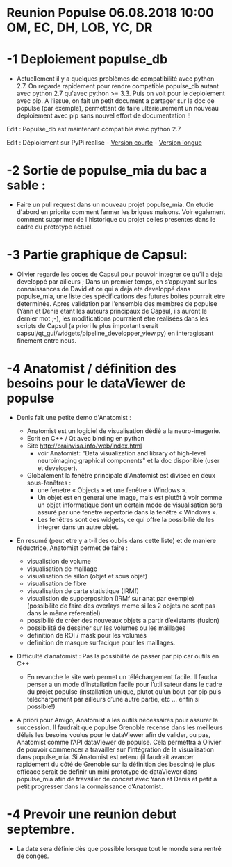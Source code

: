 Reunion Populse 06.08.2018 10:00 OM, EC, DH, LOB, YC, DR
============

-1 Deploiement populse_db
============

- Actuellement il y a quelques problèmes de compatibilité avec python 2.7.
On regarde rapidement pour rendre compatible populse_db autant avec python 2.7
qu'avec python >= 3.3. Puis on voit pour le deploiement avec pip. A l’issue,
 on fait un petit document a partager sur la doc de populse (par exemple), 
 permettant de faire ulterieurement un nouveau deploiement avec pip sans nouvel
 effort de documentation !!
 
 Edit : Populse_db est maintenant compatible avec python 2.7
 
 Edit : Déploiement sur PyPi réalisé
     - [Version courte](https://github.com/populse/populse.github.io/blob/master/deploiement%20pip%20populse_db.pdf)
     - [Version longue](https://packaging.python.org/tutorials/packaging-projects/)

-2 Sortie de populse_mia du bac a sable :
============

- Faire un pull request dans un nouveau projet populse_mia. On etudie d'abord
en priorite comment fermer les briques maisons. Voir egalement comment supprimer
de l'historique du projet celles presentes dans le cadre du prototype actuel.

-3 Partie graphique de Capsul:
============

- Olivier regarde les codes de Capsul pour pouvoir integrer ce qu’il a deja developpé
par ailleurs ; Dans un premier temps, en s’appuyant sur les connaissances de David et 
ce qui a deja ete developpé dans populse_mia, une liste des spécifications des futures boites 
pourrait etre determinée. Apres validation par l’ensemble des membres de populse (Yann
et Denis etant les auteurs principaux de Capsul, ils auront le dernier mot ;-), 
les modifications pourraient etre realisées dans les scripts de Capsul (a priori le plus
important serait capsul/qt_gui/widgets/pipeline_developper_view.py) en interagissant finement entre nous.

-4 Anatomist / définition des besoins pour le dataViewer de populse
============
- Denis fait une petite demo d'Anatomist :
    - Anatomist est un logiciel de visualisation dédié a la neuro-imagerie.
    - Ecrit en C++ / Qt avec binding en python
    - Site http://brainvisa.info/web/index.html
        - voir Anatomist: "Data visualization and library of high-level neuroimaging graphical components"
        et la doc disponible (user et developer).
    - Globalement la fenêtre principale d'Anatomist est divisée en deux sous-fenêtres : 
        - une fenetre « Objects » et une fenêtre « Windows ».
        - Un objet est en general une image, mais est plutôt à voir comme un objet informatique 
        dont un certain mode de visualisation sera assuré par une fenetre repertorié dans la fenêtre « Windows ».
        - Les fenêtres sont des widgets, ce qui offre la possibilié de les integrer dans un autre objet.
        
- En resumé (peut etre y a t-il des oublis dans cette liste) et de maniere réductrice, Anatomist permet de faire :
    - visualistion de volume
    - visualisation de maillage
    - visualisation de sillon (objet et sous objet)
    - visualisation de fibre
    - visualisation de carte statistique (IRMf)
    - visualistion de supperposition (IRMf sur anat par exemple) (possibilite de faire des overlays meme si les
    2 objets ne sont pas dans le même referentiel)
    - possibilié de créer des nouveaux objets a partir d’existants (fusion)
    - possibilité de dessiner sur les volumes ou les maillages
    - definition de ROI / mask pour les volumes
    - definition de masque surfacique pour les maillages.


- Difficulté d’anatomist : Pas la possibilité de passer par pip car outils en C++
    - En revanche le site web permet un téléchargement facile.
    Il faudra penser a un mode d‘installation facile pour l’utilisateur dans le cadre du projet populse
    (installation unique, plutot qu’un bout par pip puis téléchargement par ailleurs d’une autre partie,
    etc … enfin si possible!)

- A priori pour Amigo, Anatomist a les outils nécessaires pour assurer la succession. Il faudrait que
populse Grenoble recense dans les meilleurs délais les besoins voulus pour le dataViewer afin de valider,
ou pas, Anatomist comme l’API dataViewer de populse. Cela permettra a Olivier de pouvoir commencer a travailler
sur l’intégration de la visualisation dans populse_mia. Si Anatomist est retenu (il faudrait avancer rapidement
du côté de Grenoble sur la définition des besoins) le plus efficace serait de definir un mini prototype de
dataViewer dans populse_mia afin de travailler de concert avec Yann et Denis et petit à petit progresser
dans la connaissance d’Anatomist.

-4 Prevoir une reunion debut septembre.
============
- La date sera définie dès que possible lorsque tout le monde sera rentré de conges.
